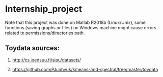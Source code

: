# Internship_project

Note that this project was done on Matlab R2018b (Linux/Unix), some functions (saving graphs or files) on Windows machine might cause errors related to permissions/directories path.

## Toydata sources:


1. http://cs.joensuu.fi/sipu/datasets/

1. https://github.com/PJunhyuk/kmeans-and-spectral/tree/master/toydata
